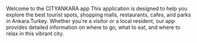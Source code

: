 Welcome to the CITYANKARA app
This application is designed to help you explore the best tourist spots, shopping malls, restaurants, cafes, and parks in Ankara.Turkey.
Whether you're a visitor or a local resident, our app provides detailed information on where to go, what to eat, and where to relax in this vibrant city. 
